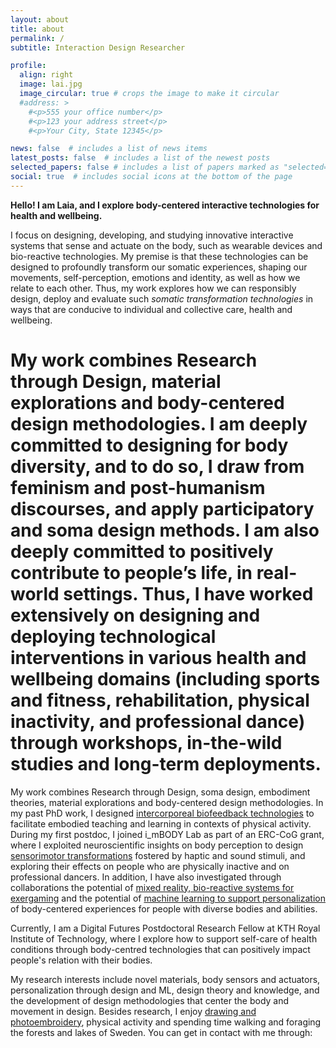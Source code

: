 ```yaml
---
layout: about
title: about
permalink: /
subtitle: Interaction Design Researcher

profile:
  align: right
  image: lai.jpg
  image_circular: true # crops the image to make it circular
  #address: >
    #<p>555 your office number</p>
    #<p>123 your address street</p>
    #<p>Your City, State 12345</p>

news: false  # includes a list of news items
latest_posts: false  # includes a list of the newest posts
selected_papers: false # includes a list of papers marked as "selected={true}"
social: true  # includes social icons at the bottom of the page
---
```


**Hello! I am Laia, and I explore body-centered interactive technologies for health and wellbeing.**

I focus on designing, developing, and studying innovative interactive systems that sense and actuate on the body, such as wearable devices and bio-reactive technologies. My premise is that these technologies can be designed to profoundly transform our somatic experiences, shaping our movements, self-perception, emotions and identity, as well as how we relate to each other. Thus, my work explores how we can responsibly design, deploy and evaluate such _somatic transformation technologies_ in ways that are conducive to individual and collective care, health and wellbeing.

# My work combines Research through Design, material explorations and body-centered design methodologies. I am deeply committed to designing for body diversity, and to do so, I draw from feminism and post-humanism discourses, and apply participatory and soma design methods. I am also deeply committed to positively contribute to people’s life, in real-world settings. Thus, I have worked extensively on designing and deploying technological interventions in various health and wellbeing domains (including sports and fitness, rehabilitation, physical inactivity, and professional dance) through workshops, in-the-wild studies and long-term deployments.

My work combines Research through Design, soma design, embodiment theories, material explorations and body-centered design methodologies. In my past PhD work, I designed [intercorporeal biofeedback technologies](https://dl.acm.org/doi/10.1145/3582428) to facilitate embodied teaching and learning in contexts of physical activity. During my first postdoc, I joined i_mBODY Lab as part of an ERC-CoG grant, where I exploited neuroscientific insights on body perception to design [sensorimotor transformations](https://www.laiaturmovidal.com/projects/2_project-BiT/) fostered by haptic and sound stimuli, and exploring their effects on people who are physically inactive and on professional dancers. In addition, I have also investigated through collaborations the potential of [mixed reality, bio-reactive systems for exergaming](https://www.laiaturmovidal.com/projects/7_project-Exercube/) and the potential of [machine learning to support personalization](https://www.laiaturmovidal.com/projects/3_project-MovAI/) of body-centered experiences for people with diverse bodies and abilities.

Currently, I am a Digital Futures Postdoctoral Research Fellow at KTH Royal Institute of Technology, where I explore how to support self-care of health conditions through body-centred technologies that can positively impact people's relation with their bodies. 

My research interests include novel materials, body sensors and actuators, personalization through design and ML, design theory and knowledge, and the development of design methodologies that center the body and movement in design. Besides research, I enjoy [drawing and photoembroidery](https://www.instagram.com/laia.trmvdl/), physical activity and spending time walking and foraging the forests and lakes of Sweden. You can get in contact with me through:
